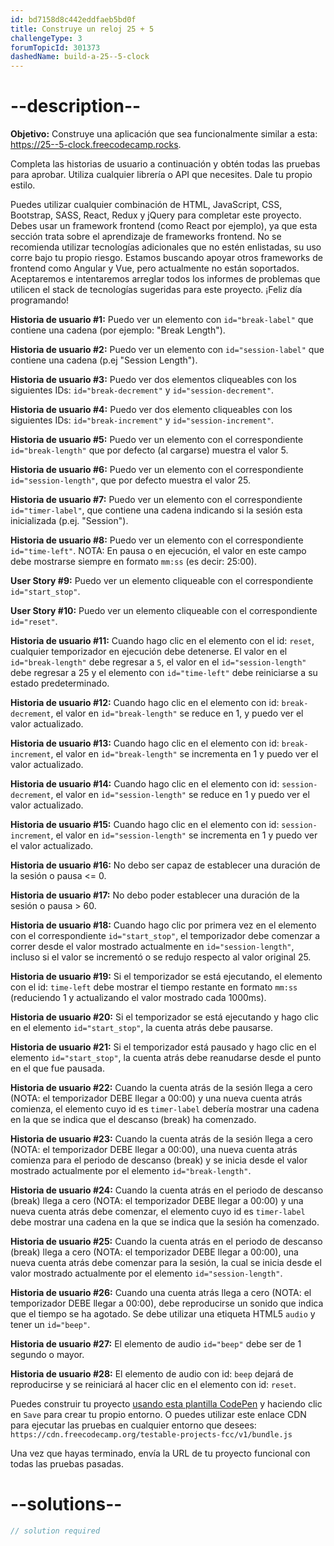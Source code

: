 ```yaml
---
id: bd7158d8c442eddfaeb5bd0f
title: Construye un reloj 25 + 5
challengeType: 3
forumTopicId: 301373
dashedName: build-a-25--5-clock
---
```


# --description--

**Objetivo:** Construye una aplicación que sea funcionalmente similar a esta: <a href="https://25--5-clock.freecodecamp.rocks" target="_blank" rel="noopener noreferrer nofollow">https://25--5-clock.freecodecamp.rocks</a>.

Completa las historias de usuario a continuación y obtén todas las pruebas para aprobar. Utiliza cualquier librería o API que necesites. Dale tu propio estilo.

Puedes utilizar cualquier combinación de HTML, JavaScript, CSS, Bootstrap, SASS, React, Redux y jQuery para completar este proyecto. Debes usar un framework frontend (como React por ejemplo), ya que esta sección trata sobre el aprendizaje de frameworks frontend. No se recomienda utilizar tecnologías adicionales que no estén enlistadas, su uso corre bajo tu propio riesgo. Estamos buscando apoyar otros frameworks de frontend como Angular y Vue, pero actualmente no están soportados. Aceptaremos e intentaremos arreglar todos los informes de problemas que utilicen el stack de tecnologías sugeridas para este proyecto. ¡Feliz día programando!

**Historia de usuario #1:** Puedo ver un elemento con `id="break-label"` que contiene una cadena (por ejemplo: "Break Length").

**Historia de usuario #2:** Puedo ver un elemento con `id="session-label"` que contiene una cadena (p.ej "Session Length").

**Historia de usuario #3:** Puedo ver dos elementos cliqueables con los siguientes IDs: `id="break-decrement"` y `id="session-decrement"`.

**Historia de usuario #4:** Puedo ver dos elemento cliqueables con los siguientes IDs: `id="break-increment"` y `id="session-increment"`.

**Historia de usuario #5:** Puedo ver un elemento con el correspondiente `id="break-length"` que por defecto (al cargarse) muestra el valor 5.

**Historia de usuario #6:** Puedo ver un elemento con el correspondiente `id="session-length"`, que por defecto muestra el valor 25.

**Historia de usuario #7:** Puedo ver un elemento con el correspondiente `id="timer-label"`, que contiene una cadena indicando si la sesión esta inicializada (p.ej. "Session").

**Historia de usuario #8:** Puedo ver un elemento con el correspondiente `id="time-left"`. NOTA: En pausa o en ejecución, el valor en este campo debe mostrarse siempre en formato `mm:ss` (es decir: 25:00).

**User Story #9:** Puedo ver un elemento cliqueable con el correspondiente `id="start_stop"`.

**User Story #10:** Puedo ver un elemento cliqueable con el correspondiente `id="reset"`.

**Historia de usuario #11:** Cuando hago clic en el elemento con el id: `reset`, cualquier temporizador en ejecución debe detenerse. El valor en el `id="break-length"` debe regresar a `5`, el valor en el `id="session-length"` debe regresar a 25 y el elemento con `id="time-left"` debe reiniciarse a su estado predeterminado.

**Historia de usuario #12:** Cuando hago clic en el elemento con id: `break-decrement`, el valor en `id="break-length"` se reduce en 1, y puedo ver el valor actualizado.

**Historia de usuario #13:** Cuando hago clic en el elemento con id: `break-increment`, el valor en `id="break-length"` se incrementa en 1 y puedo ver el valor actualizado.

**Historia de usuario #14:** Cuando hago clic en el elemento con id: `session-decrement`, el valor en `id="session-length"` se reduce en 1 y puedo ver el valor actualizado.

**Historia de usuario #15:** Cuando hago clic en el elemento con id: `session-increment`, el valor en `id="session-length"` se incrementa en 1 y puedo ver el valor actualizado.

**Historia de usuario #16:** No debo ser capaz de establecer una duración de la sesión o pausa &lt;= 0.

**Historia de usuario #17:** No debo poder establecer una duración de la sesión o pausa > 60.

**Historia de usuario #18:** Cuando hago clic por primera vez en el elemento con el correspondiente `id="start_stop"`, el temporizador debe comenzar a correr desde el valor mostrado actualmente en `id="session-length"`, incluso si el valor se incrementó o se redujo respecto al valor original 25.

**Historia de usuario #19:** Si el temporizador se está ejecutando, el elemento con el id: `time-left` debe mostrar el tiempo restante en formato `mm:ss` (reduciendo 1 y actualizando el valor mostrado cada 1000ms).

**Historia de usuario #20:** Si el temporizador se está ejecutando y hago clic en el elemento `id="start_stop"`, la cuenta atrás debe pausarse.

**Historia de usuario #21:** Si el temporizador está pausado y hago clic en el elemento `id="start_stop"`, la cuenta atrás debe reanudarse desde el punto en el que fue pausada.

**Historia de usuario #22:** Cuando la cuenta atrás de la sesión llega a cero (NOTA: el temporizador DEBE llegar a 00:00) y una nueva cuenta atrás comienza, el elemento cuyo id es `timer-label` debería mostrar una cadena en la que se indica que el descanso (break) ha comenzado.

**Historia de usuario #23:** Cuando la cuenta atrás de la sesión llega a cero (NOTA: el temporizador DEBE llegar a 00:00), una nueva cuenta atrás comienza para el periodo de descanso (break) y se inicia desde el valor mostrado actualmente por el elemento `id="break-length"`.

**Historia de usuario #24:** Cuando la cuenta atrás en el periodo de descanso (break) llega a cero (NOTA: el temporizador DEBE llegar a 00:00) y una nueva cuenta atrás debe comenzar, el elemento cuyo id es `timer-label` debe mostrar una cadena en la que se indica que la sesión ha comenzado.

**Historia de usuario #25:** Cuando la cuenta atrás en el periodo de descanso (break) llega a cero (NOTA: el temporizador DEBE llegar a 00:00), una nueva cuenta atrás debe comenzar para la sesión, la cual se inicia desde el valor mostrado actualmente por el elemento `id="session-length"`.

**Historia de usuario #26:** Cuando una cuenta atrás llega a cero (NOTA: el temporizador DEBE llegar a 00:00), debe reproducirse un sonido que indica que el tiempo se ha agotado. Se debe utilizar una etiqueta HTML5 `audio` y tener un `id="beep"`.

**Historia de usuario #27:** El elemento de audio `id="beep"` debe ser de 1 segundo o mayor.

**Historia de usuario #28:** El elemento de audio con id: `beep` dejará de reproducirse y se reiniciará al hacer clic en el elemento con id: `reset`.

Puedes construir tu proyecto <a href='https://codepen.io/pen?template=MJjpwO' target='_blank' rel="noopener noreferrer nofollow">usando esta plantilla CodePen</a> y haciendo clic en `Save` para crear tu propio entorno. O puedes utilizar este enlace CDN para ejecutar las pruebas en cualquier entorno que desees: `https://cdn.freecodecamp.org/testable-projects-fcc/v1/bundle.js`

Una vez que hayas terminado, envía la URL de tu proyecto funcional con todas las pruebas pasadas.

# --solutions--

```js
// solution required
```
